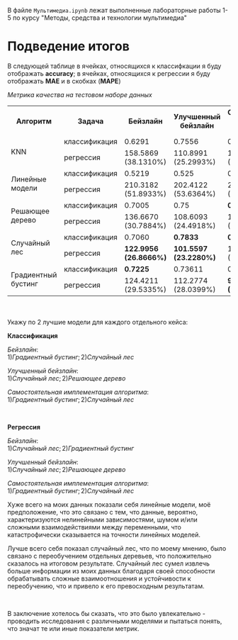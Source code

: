 В файле ```Мультимедиа.ipynb``` лежат выполненные лабораторные работы 1-5 по курсу "Методы, средства и технологии мультимедиа"

# Подведение итогов

В следующей таблице в ячейках, относящихся к классифкации я буду отображать **accuracy**; в ячейках, относящихся к регрессии я буду отображать **MAE** и в скобках (**MAPE**)

*Метрика качества на тестовом наборе данных*
<table>
    <tr>
        <th rowspan="1">Алгоритм</th>
        <th>Задача</th>
        <th>Бейзлайн</th>
        <th>Улучшенный бейзлайн</th>
        <th>Самостоятельная имплементация алгоритма</th>
    </tr>
    <tr>
        <td rowspan="2">KNN</td>
        <td>классификация</td>
        <td>0.6291</td>
        <td>0.7556</td>
        <td>0.7222</td>
    </tr>
    <tr>
        <td>регрессия</td>
        <td>158.5869 <br> (38.1310%)</td>
        <td>110.8991 <br> (25.2993%)</td>
        <td>109.3256 <br> (25.2951%)</td>
    </tr>
    <tr>
        <td rowspan="2">Линейные модели</td>
        <td>классификация</td>
        <td>0.5219</td>
        <td>0.525</td>
        <td>0.5306</td>
    </tr>
    <tr>
        <td>регрессия</td>
        <td>210.3182 <br> (51.8933%)</td>
        <td>202.4122 <br> (53.6364%)</td>
        <td>203.6512 <br> (54.3687%)</td>
    </tr>
    <tr>
        <td rowspan="2">Решающее дерево</td>
        <td>классификация</td>
        <td>0.7005</td>
        <td>0.75</td>
        <td><strong>0.75</strong></td>
    </tr>
    <tr>
        <td>регрессия</td>
        <td>136.6670 <br> (30.7884%)</td>
        <td>108.6093 <br> (24.4918%)</td>
        <td>104.9442 <br> (22.7875%)</td>
    </tr>
    <tr>
        <td rowspan="2">Случайный лес</td>
        <td>классификация</td>
        <td>0.7060</td>
        <td><strong>0.7833</strong></td>
        <td><strong>0.75</strong></td>
    </tr>
    <tr>
        <td>регрессия</td>
        <td><strong>122.9956 <br> (26.8666%)</strong></td>
        <td><strong>101.5597 <br> (23.2280%)</strong></td>
        <td>104.1647 <br> (24.0724%)</td>
    </tr>
    <tr>
        <td rowspan="2">Градиентный бустинг</td>
        <td>классификация</td>
        <td><strong>0.7225</strong></td>
        <td>0.73611</td>
        <td>0.6806</td>
    </tr>
    <tr>
        <td>регрессия</td>
        <td>124.4211 <br> (29.5335%)</td>
        <td>112.2774 <br> (28.0399%)</td>
        <td><strong>97.7754 <br> (20.0485%)</strong></td>
    </tr>
</table>


<br><br>
Укажу по 2 лучшие модели для каждого отдельного кейса:
<br>

**Классификация**

*Бейзлайн*:  
$1) Градиентный\ бустинг; 2) Случайный\ лес$  

*Улучшенный бейзлайн*:  
$1) Случайный\ лес; 2) Решающее\ дерево$

*Самостоятельная имплементация алгоритма*:  
$1) Градиентный\ бустинг; 2) Случайный\ лес$  

<br>

**Регрессия**

*Бейзлайн*:  
$1) Случайный\ лес; 2) Градиентный\ бустинг$ 

*Улучшенный бейзлайн*:  
$1) Случайный\ лес; 2) Решающее\ дерево$  

*Самостоятельная имплементация алгоритма*:  
$1) Градиентный\ бустинг; 2) Случайный\ лес$  

Хуже всего на моих данных показали себя линейные модели, моё предположение, что это связано с тем, что данные, вероятно, характеризуются нелинейными зависимостями, шумом и/или сложными взаимодействиями между переменными, что катастрофически сказывается на точности линейных моделей.

Лучше всего себя показал случайный лес, что по моему мнению, было связано с переобучением отдельных деревьев, что положительно сказалось на итоговом результате. Случайный лес сумел извлечь больше информации из моих данных благодаря своей способности обрабатывать сложные взаимоотношения и устойчивости к переобучению, что и привело к его превосходным результатам.

<br>

В заключение хотелось бы сказать, что это было увлекательно - проводить исследования с различными моделями и пытаться понять, что значат те или иные показатели метрик.

